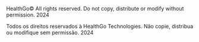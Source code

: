 HealthGo© All rights reserved. Do not copy, distribute or modify without permission. 2024

Todos os direitos reservados à HealthGo Technologies. Não copie, distribua ou modifique sem permissão. 2024